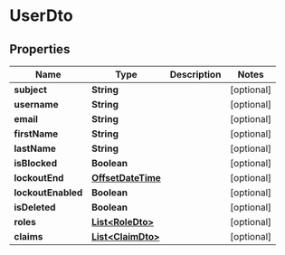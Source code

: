 
# UserDto

## Properties
Name | Type | Description | Notes
------------ | ------------- | ------------- | -------------
**subject** | **String** |  |  [optional]
**username** | **String** |  |  [optional]
**email** | **String** |  |  [optional]
**firstName** | **String** |  |  [optional]
**lastName** | **String** |  |  [optional]
**isBlocked** | **Boolean** |  |  [optional]
**lockoutEnd** | [**OffsetDateTime**](OffsetDateTime.md) |  |  [optional]
**lockoutEnabled** | **Boolean** |  |  [optional]
**isDeleted** | **Boolean** |  |  [optional]
**roles** | [**List&lt;RoleDto&gt;**](RoleDto.md) |  |  [optional]
**claims** | [**List&lt;ClaimDto&gt;**](ClaimDto.md) |  |  [optional]



